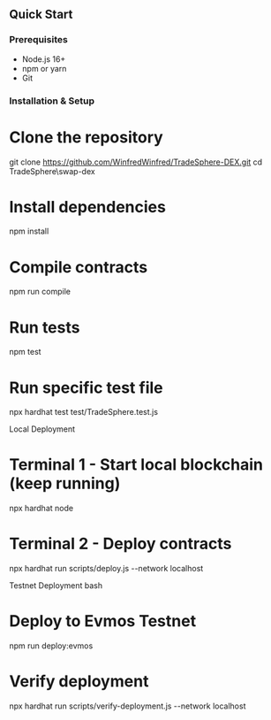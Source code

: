 ## Quick Start

### Prerequisites
- Node.js 16+
- npm or yarn
- Git

### Installation & Setup
# Clone the repository
git clone https://github.com/WinfredWinfred/TradeSphere-DEX.git
cd TradeSphere\swap-dex

# Install dependencies
npm install

# Compile contracts
npm run compile

# Run tests
npm test

# Run specific test file
npx hardhat test test/TradeSphere.test.js


Local Deployment
# Terminal 1 - Start local blockchain (keep running)
npx hardhat node

# Terminal 2 - Deploy contracts
npx hardhat run scripts/deploy.js --network localhost


Testnet Deployment
bash
# Deploy to Evmos Testnet
npm run deploy:evmos




# Verify deployment
npx hardhat run scripts/verify-deployment.js --network localhost
